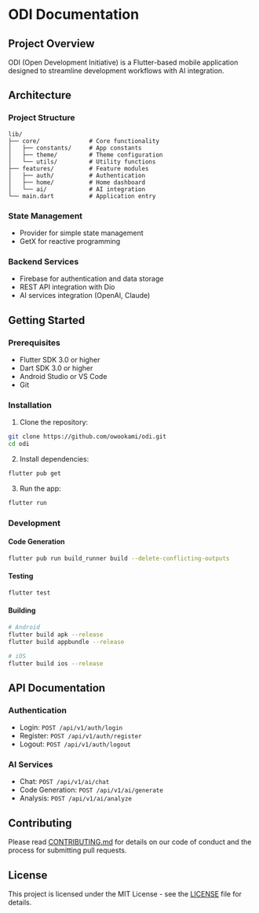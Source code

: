 # ODI Documentation

## Project Overview
ODI (Open Development Initiative) is a Flutter-based mobile application designed to streamline development workflows with AI integration.

## Architecture

### Project Structure
```
lib/
├── core/              # Core functionality
│   ├── constants/     # App constants
│   ├── theme/         # Theme configuration
│   └── utils/         # Utility functions
├── features/          # Feature modules
│   ├── auth/          # Authentication
│   ├── home/          # Home dashboard
│   └── ai/            # AI integration
└── main.dart          # Application entry
```

### State Management
- Provider for simple state management
- GetX for reactive programming

### Backend Services
- Firebase for authentication and data storage
- REST API integration with Dio
- AI services integration (OpenAI, Claude)

## Getting Started

### Prerequisites
- Flutter SDK 3.0 or higher
- Dart SDK 3.0 or higher
- Android Studio or VS Code
- Git

### Installation

1. Clone the repository:
```bash
git clone https://github.com/owookami/odi.git
cd odi
```

2. Install dependencies:
```bash
flutter pub get
```

3. Run the app:
```bash
flutter run
```

### Development

#### Code Generation
```bash
flutter pub run build_runner build --delete-conflicting-outputs
```

#### Testing
```bash
flutter test
```

#### Building
```bash
# Android
flutter build apk --release
flutter build appbundle --release

# iOS
flutter build ios --release
```

## API Documentation

### Authentication
- Login: `POST /api/v1/auth/login`
- Register: `POST /api/v1/auth/register`
- Logout: `POST /api/v1/auth/logout`

### AI Services
- Chat: `POST /api/v1/ai/chat`
- Code Generation: `POST /api/v1/ai/generate`
- Analysis: `POST /api/v1/ai/analyze`

## Contributing
Please read [CONTRIBUTING.md](../CONTRIBUTING.md) for details on our code of conduct and the process for submitting pull requests.

## License
This project is licensed under the MIT License - see the [LICENSE](../LICENSE) file for details.